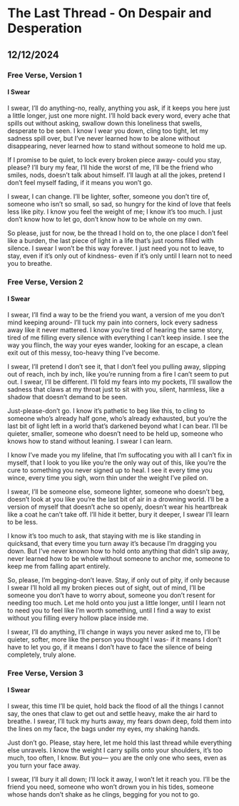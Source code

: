 # The Last Thread - On Despair and Desperation
## 12/12/2024

### Free Verse, Version 1

#### I Swear

I swear, I’ll do anything-no, really, anything you ask,
if it keeps you here just a little longer, just one more night.
I’ll hold back every word, every ache that spills out without asking,
swallow down this loneliness that swells, desperate to be seen.
I know I wear you down, cling too tight, let my sadness spill over,
but I’ve never learned how to be alone without disappearing,
never learned how to stand without someone to hold me up.

If I promise to be quiet, to lock every broken piece away-
could you stay, please? I’ll bury my fear, I’ll hide the worst of me,
I’ll be the friend who smiles, nods, doesn’t talk about himself.
I’ll laugh at all the jokes, pretend I don’t feel myself fading,
if it means you won’t go.

I swear, I can change. I’ll be lighter, softer, someone you don’t tire of,
someone who isn’t so small, so sad, so hungry for the kind of love
that feels less like pity. I know you feel the weight of me; I know it’s too much.
I just don’t know how to let go, don’t know how to be whole on my own.

So please, just for now, be the thread I hold on to,
the one place I don’t feel like a burden, the last piece of light
in a life that’s just rooms filled with silence. I swear I won’t be this way forever.
I just need you not to leave, to stay, even if it’s only out of kindness-
even if it’s only until I learn not to need you to breathe.

### Free Verse, Version 2

#### I Swear

I swear, I’ll find a way to be the friend you want, a version of me you don’t mind keeping around-
I’ll tuck my pain into corners, lock every sadness away like it never mattered.
I know you’re tired of hearing the same story, tired of me filling every silence
with everything I can’t keep inside. I see the way you flinch, the way your eyes wander,
looking for an escape, a clean exit out of this messy, too-heavy thing I’ve become.

I swear, I’ll pretend I don’t see it, that I don’t feel you pulling away,
slipping out of reach, inch by inch, like you’re running from a fire I can’t seem to put out.
I swear, I’ll be different. I’ll fold my fears into my pockets,
I’ll swallow the sadness that claws at my throat just to sit with you,
silent, harmless, like a shadow that doesn’t demand to be seen.

Just-please-don’t go. I know it’s pathetic to beg like this,
to cling to someone who’s already half gone, who’s already exhausted,
but you’re the last bit of light left in a world that’s darkened beyond what I can bear.
I’ll be quieter, smaller, someone who doesn’t need to be held up,
someone who knows how to stand without leaning. I swear I can learn.

I know I’ve made you my lifeline, that I’m suffocating you with all I can’t fix in myself,
that I look to you like you’re the only way out of this, like you’re the cure
to something you never signed up to heal. I see it every time you wince,
every time you sigh, worn thin under the weight I’ve piled on.

I swear, I’ll be someone else, someone lighter, someone who doesn’t beg,
doesn’t look at you like you’re the last bit of air in a drowning world.
I’ll be a version of myself that doesn’t ache so openly,
doesn’t wear his heartbreak like a coat he can’t take off.
I’ll hide it better, bury it deeper, I swear I’ll learn to be less.

I know it’s too much to ask, that staying with me is like standing in quicksand,
that every time you turn away it’s because I’m dragging you down.
But I’ve never known how to hold onto anything that didn’t slip away,
never learned how to be whole without someone to anchor me,
someone to keep me from falling apart entirely.

So, please, I’m begging-don’t leave. Stay, if only out of pity, if only because I swear
I’ll hold all my broken pieces out of sight, out of mind,
I’ll be someone you don’t have to worry about, someone you don’t resent for needing too much.
Let me hold onto you just a little longer,
until I learn not to need you to feel like I’m worth something,
until I find a way to exist without you filling every hollow place inside me.

I swear, I’ll do anything, I’ll change in ways you never asked me to,
I’ll be quieter, softer, more like the person you thought I was-
if it means I don’t have to let you go, if it means I don’t have to face
the silence of being completely, truly alone.

### Free Verse, Version 3

#### I Swear

I swear,
this time I’ll be quiet,
hold back the flood of all the things I cannot say,
the ones that claw to get out and settle heavy,
make the air hard to breathe.
I swear,
I’ll tuck my hurts away, my fears down deep,
fold them into the lines on my face,
the bags under my eyes, my shaking hands.

Just don’t go.
Please, stay here, let me hold this last thread
while everything else unravels.
I know the weight I carry spills onto your shoulders,
it’s too much, too often, I know.
But you—
you are the only one who sees,
even as you turn your face away.

I swear,
I’ll bury it all down; I’ll lock it away,
I won’t let it reach you.
I’ll be the friend you need,
someone who won’t drown you in his tides,
someone whose hands don’t shake as he clings,
begging for you not to go.
